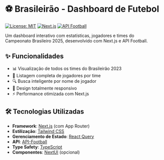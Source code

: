 # ⚽ Brasileirão  - Dashboard de Futebol

[![License: MIT](https://img.shields.io/badge/License-MIT-blue.svg)](https://opensource.org/licenses/MIT)
[![Next.js](https://img.shields.io/badge/Next.js-13.3.2-black.svg)](https://nextjs.org/)
[![API Football](https://img.shields.io/badge/API-Football-green.svg)](https://www.api-football.com/)

Um dashboard interativo com estatísticas, jogadores e times do Campeonato Brasileiro 2025, desenvolvido com Next.js e API Football.


## ✨ Funcionalidades

- 📊 Visualização de todos os times do Brasileirão 2023
- 👥 Listagem completa de jogadores por time
- 🔍 Busca inteligente por nome de jogador
- 📱 Design totalmente responsivo
- ⚡ Performance otimizada com Next.js

## 🛠 Tecnologias Utilizadas

- **Framework**: [Next.js](https://nextjs.org/) (com App Router)
- **Estilização**: [Tailwind CSS](https://tailwindcss.com/)
- **Gerenciamento de Estado**: [React Query](https://tanstack.com/query)
- **API**: [API-Football](https://www.api-football.com/)
- **Type Safety**: [TypeScript](https://www.typescriptlang.org/)
- **Componentes**: [NextUI](https://nextui.org/) (opcional)
